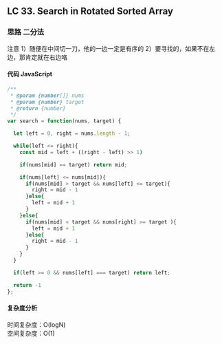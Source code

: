 ## LC 33. Search in Rotated Sorted Array

### 思路 二分法

注意 1）随便在中间切一刀，他的一边一定是有序的
2）要寻找的，如果不在左边，那肯定就在右边咯

#### 代码 JavaScript

```JavaScript
/**
 * @param {number[]} nums
 * @param {number} target
 * @return {number}
 */
var search = function(nums, target) {

  let left = 0, right = nums.length - 1;

  while(left <= right){
    const mid = left + ((right - left) >> 1)

    if(nums[mid] == target) return mid;

    if(nums[left] <= nums[mid]){
      if(nums[mid] > target && nums[left] <= target){
        right = mid - 1
      }else{
        left = mid + 1
      }
    }else{
      if(nums[mid] < target && nums[right] >= target ){
        left = mid + 1
      }else{
        right = mid - 1
      }
    }
  }

  if(left >= 0 && nums[left] === target) return left;

  return -1
};

```

#### 复杂度分析

时间复杂度：O(logN) </br>
空间复杂度：O(1)
